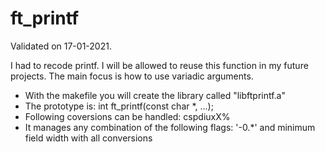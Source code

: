 # ft_printf
Validated on 17-01-2021.

I had to recode printf. I will be allowed to reuse this function in my future projects. The main focus is how to use variadic arguments.

- With the makefile you will create the library called "libftprintf.a"
- The prototype is: int ft_printf(const char *, ...);
- Following coversions can be handled: cspdiuxX%
- It manages any combination of the following flags: '-0.*' and minimum field width with all conversions